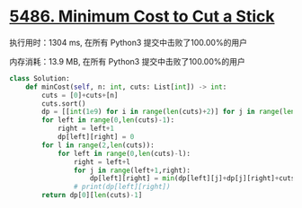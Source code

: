 # [5486. Minimum Cost to Cut a Stick](https://leetcode-cn.com/problems/minimum-cost-to-cut-a-stick/)

执行用时：1304 ms, 在所有 Python3 提交中击败了100.00%的用户

内存消耗：13.9 MB, 在所有 Python3 提交中击败了100.00%的用户

```python
class Solution:
    def minCost(self, n: int, cuts: List[int]) -> int:
        cuts = [0]+cuts+[n]
        cuts.sort()
        dp = [[int(1e9) for i in range(len(cuts)+2)] for j in range(len(cuts)+2)]
        for left in range(0,len(cuts)-1):
            right = left+1
            dp[left][right] = 0
        for l in range(2,len(cuts)):
            for left in range(0,len(cuts)-l):
                right = left+l
                for j in range(left+1,right):
                    dp[left][right] = min(dp[left][j]+dp[j][right]+cuts[right]-cuts[left],dp[left][right])
                # print(dp[left][right])
        return dp[0][len(cuts)-1]
```

